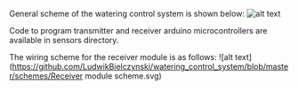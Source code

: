 General scheme of the watering control system is shown below:
![alt text](https://github.com/LudwikBielczynski/watering_control_system/blob/master/schemes/General.svg)

Code to program transmitter and receiver arduino microcontrollers are available in sensors directory.

The wiring scheme for the receiver module is as follows:
![alt text](https://github.com/LudwikBielczynski/watering_control_system/blob/master/schemes/Receiver module scheme.svg)
